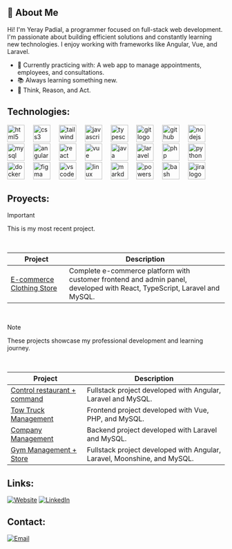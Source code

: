 ## 👋 About Me

Hi! I'm Yeray Padial, a programmer focused on full-stack web development. I'm passionate about building efficient solutions and constantly learning new technologies. I enjoy working with frameworks like Angular, Vue, and Laravel.

- 🔧 Currently practicing with: A web app to manage appointments, employees, and consultations.  
- 📚 Always learning something new.  
- 🌱 Think, Reason, and Act.

## Technologies:

<div align="left">
  <img src="https://skillicons.dev/icons?i=html" height="40" alt="html5 logo"  />
  <img width="12" />
  <img src="https://skillicons.dev/icons?i=css" height="40" alt="css3 logo"  />
  <img width="12" />
  <img src="https://skillicons.dev/icons?i=tailwind" height="40" alt="tailwindcss logo"  />
  <img width="12" />
  <img src="https://skillicons.dev/icons?i=js" height="40" alt="javascript logo"  />
  <img width="12" />
  <img src="https://skillicons.dev/icons?i=ts" height="40" alt="typescript logo"  />
  <img width="12" />
  <img src="https://skillicons.dev/icons?i=git" height="40" alt="git logo"  />
  <img width="12" />
  <img src="https://skillicons.dev/icons?i=github" height="40" alt="github logo"  />
  <img width="12" />
  <img src="https://skillicons.dev/icons?i=nodejs" height="40" alt="nodejs logo"  />
  <img width="12" />
  <img src="https://skillicons.dev/icons?i=mysql" height="40" alt="mysql logo"  />
  <img width="12" />
  <img src="https://skillicons.dev/icons?i=angular" height="40" alt="angular logo"  />
  <img width="12" />
  <img src="https://skillicons.dev/icons?i=react" height="40" alt="react logo"  />
  <img width="12" />
  <img src="https://skillicons.dev/icons?i=vue" height="40" alt="vue logo"  />
  <img width="12" />
  <img src="https://skillicons.dev/icons?i=java" height="40" alt="java logo"  />
  <img width="12" />
  <img src="https://skillicons.dev/icons?i=laravel" height="40" alt="laravel logo"  />
  <img width="12" />
  <img src="https://skillicons.dev/icons?i=php" height="40" alt="php logo"  />
  <img width="12" />
  <img src="https://skillicons.dev/icons?i=python" height="40" alt="python logo"  />
  <img width="12" />
  <img src="https://skillicons.dev/icons?i=docker" height="40" alt="docker logo"  />
  <img width="12" />
  <img src="https://skillicons.dev/icons?i=figma" height="40" alt="figma logo"  />
  <img width="12" />
  <img src="https://skillicons.dev/icons?i=vscode" height="40" alt="vscode logo"  />
  <img width="12" />
  <img src="https://skillicons.dev/icons?i=linux" height="40" alt="linux logo"  />
  <img width="12" />
  <img src="https://skillicons.dev/icons?i=md" height="40" alt="markdown logo"  />
  <img width="12" />
  <img src="https://skillicons.dev/icons?i=powershell" height="40" alt="powershell logo"  />
  <img width="12" />
  <img src="https://skillicons.dev/icons?i=bash" height="40" alt="bash logo"  />
  <img width="12" />
  <img src="https://cdn.jsdelivr.net/gh/devicons/devicon/icons/jira/jira-original.svg" height="40" alt="jira logo"  />
  <img width="12" />
</div>

## Proyects:

>[!IMPORTANT]
>This is my most recent project.

<br>

Project | Description  
--------|-------------  
[E-commerce Clothing Store](https://github.com/YerayPadial/tienda) | Complete e-commerce platform with customer frontend and admin panel, developed with React, TypeScript, Laravel and MySQL.

<br>

>[!NOTE]
>These projects showcase my professional development and learning journey.

<br>

Project | Description  
--------|-------------  
[Control restaurant + command](https://github.com/YerayPadial/comandas-app) | Fullstack project developed with Angular, Laravel and MySQL.
[Tow Truck Management](https://github.com/YerayPadial/Proyecto_Gestion_Grua) | Frontend project developed with Vue, PHP, and MySQL.  
[Company Management](https://github.com/YerayPadial/Proyecto_Control_Empresa) | Backend project developed with Laravel and MySQL.
[Gym Management + Store](https://github.com/YerayPadial/Proyecto_Gestion_Gimnasio_Tienda) | Fullstack project developed with Angular, Laravel, Moonshine, and MySQL.


## Links:
[![Website](https://img.shields.io/badge/Website-Padiyera-4285F4?style=for-the-badge&logo=googlechrome&logoColor=white&labelColor=101010)](https://Padiyera.com)
[![LinkedIn](https://img.shields.io/badge/LinkedIn-@YerayPadial-487FCF?style=for-the-badge&logo=LinkedIn&logoColor=white&labelColor=101010)](https://www.linkedin.com/in/yeray-padial-borrero-40a73336b)


## Contact:

[![Email](https://img.shields.io/badge/yeraykeira@gmail.com-email-D14836?style=for-the-badge&logo=gmail&logoColor=white&labelColor=101010)](mailto:yeraykeira@gmail.com)

<!--
**YerayPadial/YerayPadial** is a ✨ _special_ ✨ repository because its `README.md` (this file) appears on your GitHub profile.

Here are some ideas to get you started:

- 🔭 I’m currently working on ...
- 🌱 I’m currently learning ...
- 👯 I’m looking to collaborate on ...
- 🤔 I’m looking for help with ...
- 💬 Ask me about ...
- 📫 How to reach me: ...
- 😄 Pronouns: ...
- ⚡ Fun fact: ...
-->
